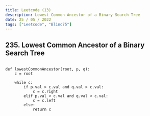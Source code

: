 ```yaml
---
title: Leetcode (13)
description: Lowest Common Ancestor of a Binary Search Tree
date: 25 / 05 / 2022
tags: ["Leetcode", "Blind75"]
---
```


<h2>235. Lowest Common Ancestor of a Binary Search Tree</h2>

<pre><code class="language-python">
def lowestCommonAncestor(root, p, q):
    c = root

    while c:
        if p.val > c.val and q.val > c.val:
            c = c.right
        elif p.val < c.val and q.val < c.val:
            c = c.left
        else:
            return c
</code></pre>
<br/>
<br/>
